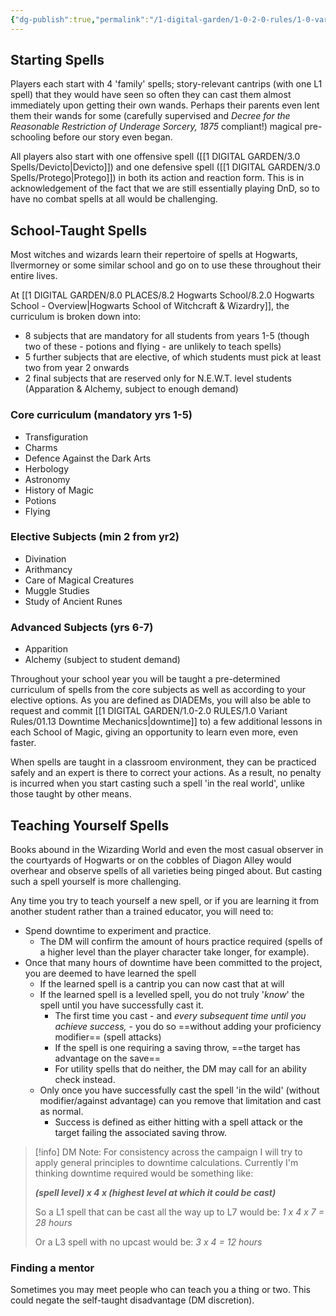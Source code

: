 ```yaml
---
{"dg-publish":true,"permalink":"/1-digital-garden/1-0-2-0-rules/1-0-variant-rules/01-10-1-learning-new-spells/","dgShowToc":"true"}
---
```


## Starting Spells

Players each start with 4 'family' spells; story-relevant cantrips (with one L1 spell) that they would have seen so often they can cast them almost immediately upon getting their own wands. Perhaps their parents even lent them their wands for some (carefully supervised and *Decree for the Reasonable Restriction of Underage Sorcery, 1875* compliant!) magical pre-schooling before our story even began.

All players also start with one offensive spell ([[1 DIGITAL GARDEN/3.0 Spells/Devicto\|Devicto]]) and one defensive spell ([[1 DIGITAL GARDEN/3.0 Spells/Protego\|Protego]]) in both its action and reaction form. This is in acknowledgement of the fact that we are still essentially playing DnD, so to have no combat spells at all would be challenging.

## School-Taught Spells

Most witches and wizards learn their repertoire of spells at Hogwarts, Ilvermorney or some similar school and go on to use these throughout their entire lives. 

At [[1 DIGITAL GARDEN/8.0 PLACES/8.2 Hogwarts School/8.2.0 Hogwarts School - Overview\|Hogwarts School of Witchcraft & Wizardry]], the curriculum is broken down into: 
- 8 subjects that are mandatory for all students from years 1-5 (though two of these - potions and flying - are unlikely to teach spells)
- 5 further subjects that are elective, of which students must pick at least two from year 2 onwards
- 2 final subjects that are reserved only for N.E.W.T. level students (Apparation & Alchemy, subject to enough demand)

### Core curriculum (mandatory yrs 1-5)
- Transfiguration
- Charms
- Defence Against the Dark Arts
- Herbology
- Astronomy
- History of Magic
- Potions
- Flying

### Elective Subjects (min 2 from yr2)
- Divination
- Arithmancy
- Care of Magical Creatures
- Muggle Studies
- Study of Ancient Runes

### Advanced Subjects (yrs 6-7)
- Apparition
- Alchemy (subject to student demand)

Throughout your school year you will be taught a pre-determined curriculum of spells from the core subjects as well as according to your elective options. As you are defined as DIADEMs, you will also be able to request and commit [[1 DIGITAL GARDEN/1.0-2.0 RULES/1.0 Variant Rules/01.13 Downtime Mechanics\|downtime]] to) a few additional lessons in each School of Magic, giving an opportunity to learn even more, even faster.

When spells are taught in a classroom environment, they can be practiced safely and an expert is there to correct your actions. As a result, no penalty is incurred when you start casting such a spell 'in the real world', unlike those taught by other means.

## Teaching Yourself Spells

Books abound in the Wizarding World and even the most casual observer in the courtyards of Hogwarts or on the cobbles of Diagon Alley would overhear and observe spells of all varieties being pinged about. But casting such a spell yourself is more challenging.

Any time you try to teach yourself a new spell, or if you are learning it from another student rather than a trained educator, you will need to: 
- Spend downtime to experiment and practice. 
	- The DM will confirm the amount of hours practice required (spells of a higher level than the player character take longer, for example).
- Once that many hours of downtime have been committed to the project, you are deemed to have learned the spell
	- If the learned spell is a cantrip you can now cast that at will
	- If the learned spell is a levelled spell, you do not truly '*know*' the spell until you have successfully cast it. 
		- The first time you cast - and *every subsequent time until you achieve success,* - you do so ==without adding your proficiency modifier== (spell attacks)
		- If the spell is one requiring a saving throw, ==the target has advantage on the save==
		- For utility spells that do neither, the DM may call for an ability check instead.
	- Only once you have successfully cast the spell 'in the wild' (without modifier/against advantage) can you remove that limitation and cast as normal.
		- Success is defined as either hitting with a spell attack or the target failing the associated saving throw. 

>[!info]
>DM Note: For consistency across the campaign I will try to apply general principles to downtime calculations. Currently I'm thinking downtime required would be something like:
>
> 	***(spell level) x 4 x (highest level at which it could be cast)***
> 
>So a L1 spell that can be cast all the way up to L7 would be: *1 x 4 x 7 = 28 hours*
>
>Or a L3 spell with no upcast would be: *3 x 4 = 12 hours*

### Finding a mentor

Sometimes you may meet people who can teach you a thing or two. This could negate the self-taught disadvantage (DM discretion).